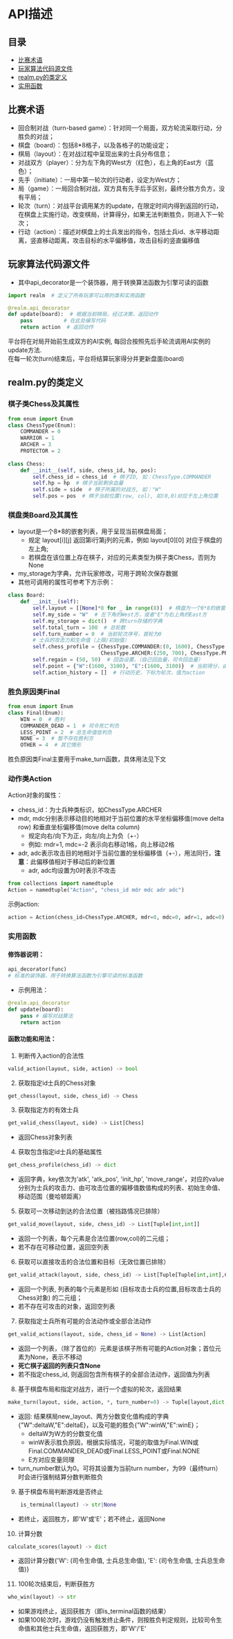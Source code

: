 # API描述
## 目录
- [比赛术语](#比赛术语)
- [玩家算法代码源文件](#玩家算法代码源文件)
- [realm.py的类定义](#realmpy的类定义)
- [实用函数](#实用函数)

## 比赛术语
- 回合制对战（turn-based game）：针对同一个局面，双方轮流采取行动，分胜负的对战；
- 棋盘（board）：包括8*8格子，以及各格子的功能设定；
- 棋局（layout）：在对战过程中呈现出来的士兵分布信息；
- 对战双方（player）：分为左下角的West方（红色），右上角的East方（蓝色）；
- 先手（initiate）：一局中第一轮次的行动者，设定为West方；
- 局（game）：一局回合制对战，双方具有先手后手区别，最终分胜方负方，没有平局；
- 轮次（turn）：对战平台调用某方的update，在限定时间内得到返回的行动，在棋盘上实施行动，改变棋局，计算得分，如果无法判断胜负，则进入下一轮次；
- 行动（action）：描述对棋盘上的士兵发出的指令，包括士兵id、水平移动距离，竖直移动距离，攻击目标的水平偏移值，攻击目标的竖直偏移值

## 玩家算法代码源文件
- 其中api_decorator是一个装饰器，用于转换算法函数为引擎可读的函数
```python
import realm  # 定义了所有玩家可以用的类和实用函数

@realm.api_decorator
def update(board):  # 根据当前棋局，经过决策，返回动作
    pass          # 在此处编写代码
    return action  # 返回动作
```
平台将在对局开始前生成双方的AI实例, 每回合按照先后手轮流调用AI实例的update方法.<br>
在每一轮次(turn)结束后，平台将结算玩家得分并更新盘面(board)

## realm.py的类定义
### 棋子类Chess及其属性
```python
from enum import Enum
class ChessType(Enum):
    COMMANDER = 0
    WARRIOR = 1
    ARCHER = 3
    PROTECTOR = 2
    
class Chess:
    def __init__(self, side, chess_id, hp, pos):
        self.chess_id = chess_id  # 棋子ID, 如：ChessType.COMMANDER
        self.hp = hp  # 棋子当前剩余血量
        self.side = side  # 棋子所属的对战方, 如："W"
        self.pos = pos  # 棋子当前位置(row, col), 如(0,0)对应于左上角位置
```

### 棋盘类Board及其属性
- layout是一个8*8的嵌套列表，用于呈现当前棋盘局面；<br>
    - 规定 layout[i][j] 返回第i行第j列的元素，例如 layout[0][0] 对应于棋盘的左上角;
    - 若棋盘在该位置上存在棋子，对应的元素类型为棋子类Chess，否则为None
- my_storage为字典，允许玩家修改，可用于跨轮次保存数据
- 其他可调用的属性可参考下方示例：

```python
class Board:
    def __init__(self):
        self.layout = [[None]*8 for _ in range(8)]  # 棋盘为一个8*8的嵌套列表，layout[row][col]，列表元素类型是Chess
        self.my_side = "W"  # 左下角的West方，或者"E"为右上角的East方
        self.my_storage = dict()  # 跨turn存储的字典
        self.total_turn = 100  # 总轮数
        self.turn_number = 0  # 当前轮次序号，首轮为0
        # 士兵的攻击力和生命值（上限/初始值）
        self.chess_profile = {ChessType.COMMANDER:(0, 1600), ChessType.WARRIOR:(200, 1000),
                              ChessType.ARCHER:(250, 700), ChessType.PROTECTOR:(150, 1400)}
        self.regain = (50, 50)  # 回血设置，（自己回血量，司令回血量）
        self.point = {"W":(1600, 3100), "E":(1600, 3100)}  # 当前得分，由（司令生命值，士兵总生命值）构成
        self.action_history = []  # 行动历史，下标为轮次，值为action
```

### 胜负原因类Final
```python
from enum import Enum
class Final(Enum):
    WIN = 0  # 胜利
    COMMANDER_DEAD = 1  # 司令死亡判负
    LESS_POINT = 2  # 总生命值低判负
    NONE = 3  # 暂不存在胜利方
    OTHER = 4  # 其它情形
```
胜负原因类Final主要用于make_turn函数，具体用法见下文

### 动作类Action
Action对象的属性：
- chess_id：为士兵种类标识，如ChessType.ARCHER
- mdr, mdc分别表示移动目的地相对于当前位置的水平坐标偏移值(move delta row) 和垂直坐标偏移值(move delta column)
    - 规定向右/向下为正，向左/向上为负（+-）
    - 例如: mdr=1, mdc=-2 表示向右移动1格，向上移动2格
- adr, adc表示攻击目的地相对于当前位置的坐标偏移值（+-），用法同行，**注意**：此偏移值相对于移动后的新位置
    - adr, adc均设置为0时表示不攻击

```python
from collections import namedtuple
Action = namedtuple("Action", "chess_id mdr mdc adr adc")
```
示例action:
```python
action = Action(chess_id=ChessType.ARCHER, mdr=0, mdc=0, adr=1, adc=0)
```

### 实用函数
#### 修饰器说明：
```python
api_decorator(func)
# 标准的装饰器，用于转换算法函数为引擎可读的标准函数
```

- 示例用法：
```python
@realm.api_decorator
def update(board): 
    pass # 编写对战算法
    return action
```


#### 函数功能和用法：
1. 判断传入action的合法性 <br>
```python
valid_action(layout, side, action) -> bool 
```
2. 获取指定id士兵的Chess对象<br>
```python
get_chess(layout, side, chess_id) -> Chess
```
3. 获取指定方的有效士兵 <br>
```python
get_valid_chess(layout, side) -> List[Chess]
```
- 返回Chess对象列表

4. 获取包含指定id士兵的基础属性<br>
```python
get_chess_profile(chess_id) -> dict
```
- 返回字典，key依次为'atk', 'atk_pos', 'init_hp', 'move_range'，对应的value分别为士兵的攻击力、由可攻击位置的偏移值数值构成的列表、初始生命值、移动范围（曼哈顿距离）

5. 获取可一次移动到达的合法位置（被挡路情况已排除） <br>
```python
get_valid_move(layout, side, chess_id) -> List[Tuple[int,int]]
```
- 返回一个列表，每个元素是合法位置(row,col)的二元组；
- 若不存在可移动位置，返回空列表

6. 获取可以直接攻击的合法位置和目标（无效位置已排除）<br>
```python
get_valid_attack(layout, side, chess_id) -> List[Tuple[Tuple[int,int],Chess]]
```
- 返回一个列表, 列表的每个元素是形如 (目标攻击士兵的位置,目标攻击士兵的Chess对象) 的二元组；
- 若不存在可攻击的对象，返回空列表

7. 获取指定士兵所有可能的合法动作或全部合法动作
```python
get_valid_actions(layout, side, chess_id = None) -> List[Action]
```
- 返回一个列表，（除了首位的）元素是该棋子所有可能的Action对象；首位元素为None，表示不移动
- **死亡棋子返回的列表只含None**
- 若不指定chess_id, 则返回包含所有棋子的全部合法动作，返回值为列表

8. 基于棋盘布局和指定对战方，进行一个虚拟的轮次，返回结果 <br>
```python
make_turn(layout, side, action, *, turn_number=0) -> Tuple[layout,dict,dict]
```
- 返回: 结果棋局new_layout、两方分数变化值构成的字典 {"W":deltaW,"E":deltaE}，以及可能的胜负{"W":winW,"E":winE}；
    - deltaW为W方的分数变化值
    - winW表示胜负原因，根据实际情况，可能的取值为Final.WIN或Final.COMMANDER_DEAD或Final.LESS_POINT或Final.NONE
    - E方对应变量同理
- turn_number默认为0。可将其设置为当前turn number，为99（最终turn）时会进行强制结算分数判断胜负


9. 基于棋盘布局判断游戏是否终止<br>
```python 
    is_terminal(layout) -> str|None
```
- 若终止，返回胜方，即'W'或'E'；若不终止，返回None

10. 计算分数
```python
calculate_scores(layout) -> dict
```
- 返回计算分数{'W': (司令生命值, 士兵总生命值), 'E': (司令生命值, 士兵总生命值)}
11. 100轮次结束后，判断获胜方
```python
who_win(layout) -> str
```
- 如果游戏终止，返回获胜方（即is_terminal函数的结果）
- 如果100轮次时，游戏仍没有触发终止条件，则按胜负判定规则，比较司令生命值和其他士兵生命值，返回获胜方，即'W'/'E'

